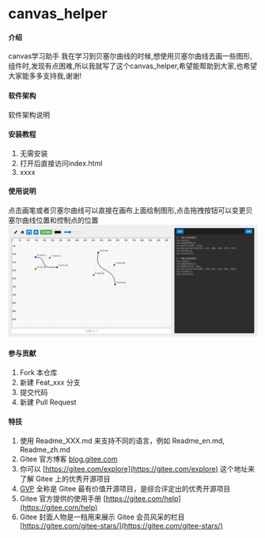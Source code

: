 # canvas_helper

#### 介绍
canvas学习助手
我在学习到贝塞尔曲线的时候,想使用贝塞尔曲线去画一些图形,组件时,发现有点困难,所以我就写了这个canvas_helper,希望能帮助到大家,也希望大家能多多支持我,谢谢!

#### 软件架构
软件架构说明


#### 安装教程

1.  无需安装
2.  打开后直接访问index.html
3.  xxxx

#### 使用说明

点击画笔或者贝塞尔曲线可以直接在画布上面绘制图形,点击拖拽按钮可以变更贝塞尔曲线位置和控制点的位置
![主页](./doc/images/main.png)

#### 参与贡献

1.  Fork 本仓库
2.  新建 Feat_xxx 分支
3.  提交代码
4.  新建 Pull Request


#### 特技

1.  使用 Readme\_XXX.md 来支持不同的语言，例如 Readme\_en.md, Readme\_zh.md
2.  Gitee 官方博客 [blog.gitee.com](https://blog.gitee.com)
3.  你可以 [https://gitee.com/explore](https://gitee.com/explore) 这个地址来了解 Gitee 上的优秀开源项目
4.  [GVP](https://gitee.com/gvp) 全称是 Gitee 最有价值开源项目，是综合评定出的优秀开源项目
5.  Gitee 官方提供的使用手册 [https://gitee.com/help](https://gitee.com/help)
6.  Gitee 封面人物是一档用来展示 Gitee 会员风采的栏目 [https://gitee.com/gitee-stars/](https://gitee.com/gitee-stars/)
